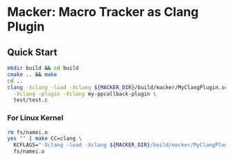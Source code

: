 # Macker: Macro Tracker as Clang Plugin

## Quick Start
```sh
mkdir build && cd build
cmake .. && make
cd ..
clang -Xclang -load -Xclang ${MACKER_DIR}/build/macker/MyClangPlugin.so \
  -Xclang -plugin -Xclang my-ppcallback-plugin \
  test/test.c
```

### For Linux Kernel
```sh
rm fs/namei.o
yes "" | make CC=clang \
  KCFLAGS="-Xclang -load -Xclang ${MACKER_DIR}/build/macker/MyClangPlugin.so -Xclang -plugin -Xclang my-ppcallback-plugin" \
  fs/namei.o
```
